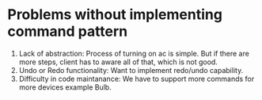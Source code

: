 # Problems without implementing command pattern

1. Lack of abstraction: Process of turning on ac is simple. But if there are more steps, client has to aware all of that, which is not good.
2. Undo or Redo functionality: Want to implement redo/undo capability.
3. Difficulty in code maintanance: We have to support more commands for more devices example Bulb.
